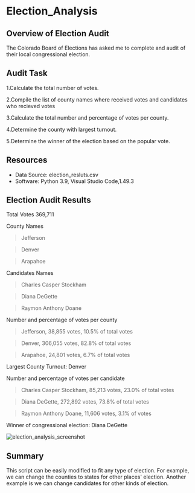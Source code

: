 # Election_Analysis

## Overview of Election Audit
The Colorado Board of Elections has asked me to complete and audit of their local congressional election.

## Audit Task
1.Calculate the total number of votes.

2.Compile the list of county names where received votes and candidates who recieved votes 

3.Calculate the total number and percentage of votes per county.

4.Determine the county with largest turnout.

5.Determine the winner of the election based on the popular vote.

## Resources
- Data Source: election_resluts.csv
- Software: Python 3.9, Visual Studio Code,1.49.3

## Election Audit Results

Total Votes 369,711

County Names

>Jefferson

>Denver

>Arapahoe

Candidates Names

>Charles Casper Stockham

>Diana DeGette

>Raymon Anthony Doane

Number and percentage of votes per county

>Jefferson, 38,855 votes, 10.5% of total votes

>Denver, 306,055 votes, 82.8% of total votes

>Arapahoe, 24,801 votes, 6.7% of total votes

Largest County Turnout: Denver

Number and percentage of votes per candidate

>Charles Casper Stockham, 85,213 votes, 23.0% of total votes

>Diana DeGette, 272,892 votes, 73.8% of total votes

>Raymon Anthony Doane, 11,606 votes, 3.1% of votes

Winner of congressional election: Diana DeGette


![election_analysis_screenshot](https://user-images.githubusercontent.com/71739110/95689801-ee95bf00-0c45-11eb-872c-bd8cbdb283fb.png)

## Summary

This script can be easily modified to fit any type of election. For example, we can change the counties to states for other places' election. Another example is we can change candidates for other kinds of election.

